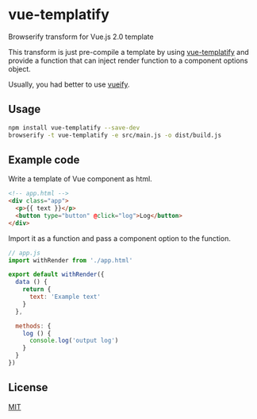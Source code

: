 # vue-templatify

Browserify transform for Vue.js 2.0 template

This transform is just pre-compile a template by using [vue-templatify](https://www.npmjs.com/package/vue-templatify) and provide a function that can inject render function to a component options object.  

Usually, you had better to use [vueify](https://github.com/vuejs/vueify).

## Usage

```bash
npm install vue-templatify --save-dev
browserify -t vue-templatify -e src/main.js -o dist/build.js
```

## Example code

Write a template of Vue component as html.

```html
<!-- app.html -->
<div class="app">
  <p>{{ text }}</p>
  <button type="button" @click="log">Log</button>
</div>
```

Import it as a function and pass a component option to the function.

```js
// app.js
import withRender from './app.html'

export default withRender({
  data () {
    return {
      text: 'Example text'
    }
  },

  methods: {
    log () {
      console.log('output log')
    }
  }
})
```

## License

[MIT](http://kitak.mit-license.org/)
